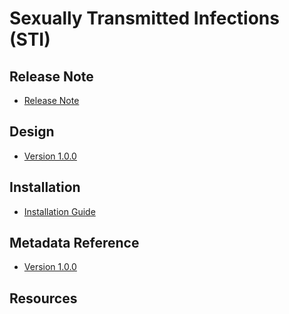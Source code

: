 # Sexually Transmitted Infections (STI)

## Release Note

- [Release Note](#sti-agg-release-note)

## Design

- [Version 1.0.0](#sti-agg-design)

## Installation

- [Installation Guide](#sti-agg-installation)

## Metadata Reference

- [Version 1.0.0](https://packages.dhis2.org/en/STI_AGG/1.0.0/DHIS2.41/STI_AGG_COMPLETE_1.0.0_DHIS2.41.xlsx)

## Resources
